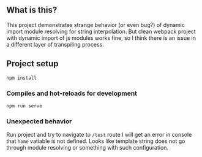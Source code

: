 ## What is this?
This project demonstrates strange behavior (or even bug?) of dynamic import module resolving for string interpolation. 
But clean webpack project with dynamic import of js modules works fine, so I think there is an issue in a different layer of transpiling process.

## Project setup
```
npm install
```

### Compiles and hot-reloads for development
```
npm run serve
```
### Unexpected behavior
Run project and try to navigate to `/test` route I will get an error in console that `home` vatiable is not defined. Looks like template string does not go through module resolving or something with such configuration.
